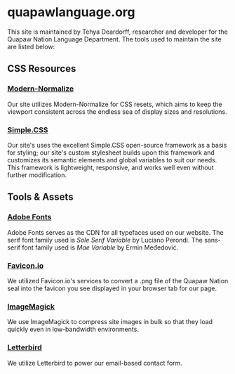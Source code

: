# quapawlanguage.org
This site is maintained by Tehya Deardorff, researcher and developer for the Quapaw Nation Language Department. The tools used to maintain the site are listed below:

## CSS Resources
### [Modern-Normalize](https://github.com/sindresorhus/modern-normalize)
Our site utilizes Modern-Normalize for CSS resets, which aims to keep the viewport consistent across the endless sea of display sizes and resolutions.
### [Simple.CSS](https://simplecss.org/)
Our site's uses the excellent Simple.CSS open-source framework as a basis for styling; our site's custom stylesheet builds upon this framework and customizes its semantic elements and global variables to suit our needs. This framework is lightweight, responsive, and works well even without further modification.

## Tools & Assets
### [Adobe Fonts](https://fonts.adobe.com/)
Adobe Fonts serves as the CDN for all typefaces used on our website. The serif font family used is *Sole Serif Variable* by Luciano Perondi. The sans-serif font family used is *Mae Variable* by Ermin Međedović.
### [Favicon.io](https://favicon.io/)
We utilized Favicon.io's services to convert a .png file of the Quapaw Nation seal into the favicon you see displayed in your browser tab for our page.
### [ImageMagick](https://imagemagick.org/)
We use ImageMagick to compress site images in bulk so that they load quickly even in low-bandwidth environments.
### [Letterbird](https://letterbird.co)
We utilize Letterbird to power our email-based contact form.